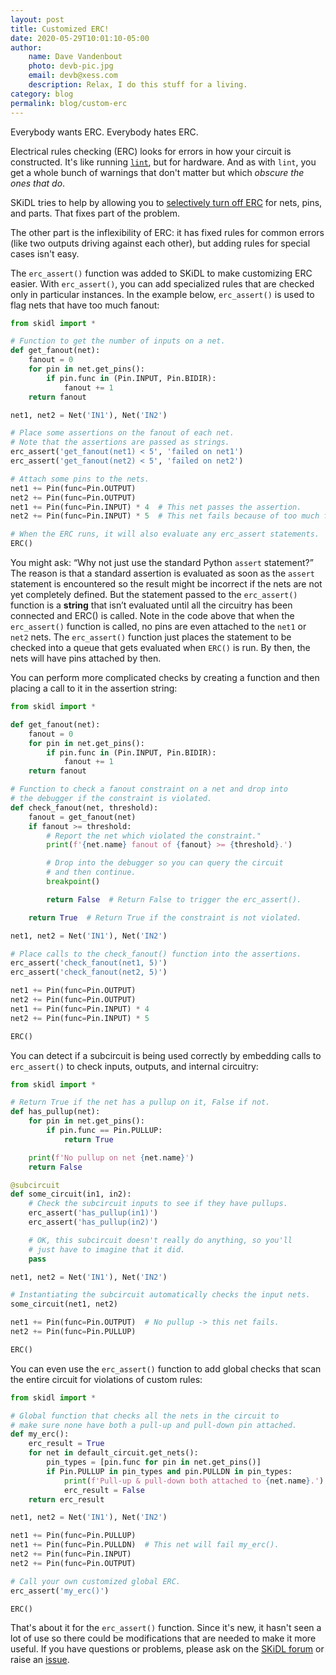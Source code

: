 ```yaml
---
layout: post
title: Customized ERC!
date: 2020-05-29T10:01:10-05:00
author:
    name: Dave Vandenbout
    photo: devb-pic.jpg
    email: devb@xess.com
    description: Relax, I do this stuff for a living.
category: blog
permalink: blog/custom-erc
---
```


Everybody wants ERC. Everybody hates ERC.

Electrical rules checking (ERC) looks for errors in how your circuit is constructed.
It's like running [`lint`](https://en.wikipedia.org/wiki/Lint_(software)), but for hardware.
And as with `lint`, you get a whole bunch of warnings that don't matter but which
*obscure the ones that do*.

SKiDL tries to help by allowing you to
[selectively turn off ERC](https://xesscorp.github.io/skidl/docs/_site/index.html#selectively-supressing-erc-messages)
for nets, pins, and parts.
That fixes part of the problem.

The other part is the inflexibility of ERC: it has fixed rules for common errors
(like two outputs driving against each other), but adding rules for special cases
isn't easy.

The `erc_assert()` function was added to SKiDL to make customizing ERC easier.
With `erc_assert()`, you can add specialized rules that are checked only
in particular instances.
In the example below, `erc_assert()` is used to
flag nets that have too much fanout:

```py
from skidl import *

# Function to get the number of inputs on a net.
def get_fanout(net):
    fanout = 0
    for pin in net.get_pins():
        if pin.func in (Pin.INPUT, Pin.BIDIR):
            fanout += 1
    return fanout

net1, net2 = Net('IN1'), Net('IN2')

# Place some assertions on the fanout of each net.
# Note that the assertions are passed as strings.
erc_assert('get_fanout(net1) < 5', 'failed on net1')
erc_assert('get_fanout(net2) < 5', 'failed on net2')

# Attach some pins to the nets.
net1 += Pin(func=Pin.OUTPUT)
net2 += Pin(func=Pin.OUTPUT)
net1 += Pin(func=Pin.INPUT) * 4  # This net passes the assertion.
net2 += Pin(func=Pin.INPUT) * 5  # This net fails because of too much fanout.

# When the ERC runs, it will also evaluate any erc_assert statements.
ERC()
```

You might ask: “Why not just use the standard Python `assert` statement?”
The reason is that a standard assertion is evaluated as soon as the `assert` statement
is encountered so the result might be incorrect if the nets
are not yet completely defined.
But the statement passed to the `erc_assert()` function is a **string** that
isn’t evaluated until all the circuitry has been connected and ERC() is called.
Note in the code above that when the `erc_assert()` function is called,
no pins are even attached to the `net1` or `net2` nets.
The `erc_assert()` function just places the statement to be checked into
a queue that gets evaluated when `ERC()` is run.
By then, the nets will have pins attached by then.

You can perform more complicated checks by creating a function and then placing a call
to it in the assertion string:

```py
from skidl import *

def get_fanout(net):
    fanout = 0
    for pin in net.get_pins():
        if pin.func in (Pin.INPUT, Pin.BIDIR):
            fanout += 1
    return fanout

# Function to check a fanout constraint on a net and drop into
# the debugger if the constraint is violated.
def check_fanout(net, threshold):
    fanout = get_fanout(net)
    if fanout >= threshold:
        # Report the net which violated the constraint."
        print(f'{net.name} fanout of {fanout} >= {threshold}.')

        # Drop into the debugger so you can query the circuit
        # and then continue.
        breakpoint()

        return False  # Return False to trigger the erc_assert().

    return True  # Return True if the constraint is not violated.

net1, net2 = Net('IN1'), Net('IN2')

# Place calls to the check_fanout() function into the assertions.
erc_assert('check_fanout(net1, 5)')
erc_assert('check_fanout(net2, 5)')

net1 += Pin(func=Pin.OUTPUT)
net2 += Pin(func=Pin.OUTPUT)
net1 += Pin(func=Pin.INPUT) * 4
net2 += Pin(func=Pin.INPUT) * 5

ERC()
```

You can detect if a subcircuit is being used correctly by embedding calls to
`erc_assert()` to check inputs, outputs, and internal circuitry:

```py
from skidl import *

# Return True if the net has a pullup on it, False if not.
def has_pullup(net):
    for pin in net.get_pins():
        if pin.func == Pin.PULLUP:
            return True

    print(f'No pullup on net {net.name}')
    return False

@subcircuit
def some_circuit(in1, in2):
    # Check the subcircuit inputs to see if they have pullups.
    erc_assert('has_pullup(in1)')
    erc_assert('has_pullup(in2)')

    # OK, this subcircuit doesn't really do anything, so you'll
    # just have to imagine that it did.
    pass

net1, net2 = Net('IN1'), Net('IN2')

# Instantiating the subcircuit automatically checks the input nets.
some_circuit(net1, net2)

net1 += Pin(func=Pin.OUTPUT)  # No pullup -> this net fails.
net2 += Pin(func=Pin.PULLUP)

ERC()
```

You can even use the `erc_assert()` function to add global checks
that scan the entire circuit for violations of custom rules:

```py
from skidl import *

# Global function that checks all the nets in the circuit to
# make sure none have both a pull-up and pull-down pin attached.
def my_erc():
    erc_result = True
    for net in default_circuit.get_nets():
        pin_types = [pin.func for pin in net.get_pins()]
        if Pin.PULLUP in pin_types and pin.PULLDN in pin_types:
            print(f'Pull-up & pull-down both attached to {net.name}.')
            erc_result = False
    return erc_result

net1, net2 = Net('IN1'), Net('IN2')

net1 += Pin(func=Pin.PULLUP)
net1 += Pin(func=Pin.PULLDN)  # This net will fail my_erc().
net2 += Pin(func=Pin.INPUT)
net2 += Pin(func=Pin.OUTPUT)

# Call your own customized global ERC.
erc_assert('my_erc()')

ERC()
```

That's about it for the `erc_assert()` function.
Since it's new, it hasn't seen a lot of use so there could be
modifications that are needed to make it more useful.
If you have questions or problems, please ask on the
[SKiDL forum](https://skidl.discourse.group/) or
raise an [issue](https://github.com/xesscorp/skidl/issues). 

